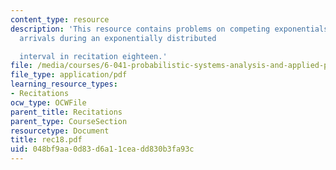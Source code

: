 ```yaml
---
content_type: resource
description: 'This resource contains problems on competing exponentials and Poisson
  arrivals during an exponentially distributed

  interval in recitation eighteen.'
file: /media/courses/6-041-probabilistic-systems-analysis-and-applied-probability-spring-2006/048bf9aa0d83d6a11ceadd830b3fa93c_rec18.pdf
file_type: application/pdf
learning_resource_types:
- Recitations
ocw_type: OCWFile
parent_title: Recitations
parent_type: CourseSection
resourcetype: Document
title: rec18.pdf
uid: 048bf9aa-0d83-d6a1-1cea-dd830b3fa93c
---
```

